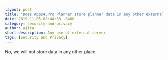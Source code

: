 ```yaml
---
layout: post
title: "Does Apps4.Pro Planner store planner data in any other external server?"
date: 2019-11-05 08:44:38 -0400
category: security-and-privacy
author: ajita
short-description: Any use of external server
tags: [Security and Privacy]
---
```

No, we will not store data in any other place. 
